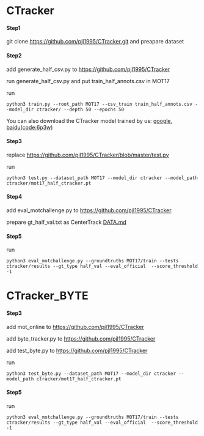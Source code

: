 # CTracker

#### Step1  
git clone https://github.com/pjl1995/CTracker.git and preapare dataset


#### Step2

add generate_half_csv.py to https://github.com/pjl1995/CTracker

run generate_half_csv.py and put train_half_annots.csv in MOT17

run
```
python3 train.py --root_path MOT17 --csv_train train_half_annots.csv --model_dir ctracker/ --depth 50 --epochs 50
```
You can also download the CTracker model trained by us: [google](https://drive.google.com/file/d/1TwBDomJx8pxD-e96mGIiTduLenUvmf1t/view?usp=sharing), [baidu(code:6p3w)](https://pan.baidu.com/s/1MaCvnHynX2Wzg81hWkqzeg)

#### Step3 

replace https://github.com/pjl1995/CTracker/blob/master/test.py

run
```
python3 test.py --dataset_path MOT17 --model_dir ctracker --model_path ctracker/mot17_half_ctracker.pt
```

#### Step4

add eval_motchallenge.py to https://github.com/pjl1995/CTracker

prepare gt_half_val.txt as CenterTrack [DATA.md](https://github.com/xingyizhou/CenterTrack/blob/master/readme/DATA.md)


#### Step5

run
```
python3 eval_motchallenge.py --groundtruths MOT17/train --tests ctracker/results --gt_type half_val --eval_official  --score_threshold -1
```



# CTracker_BYTE

#### Step3 

add mot_online to https://github.com/pjl1995/CTracker

add byte_tracker.py to https://github.com/pjl1995/CTracker

add test_byte.py to https://github.com/pjl1995/CTracker

run
```
python3 test_byte.py --dataset_path MOT17 --model_dir ctracker --model_path ctracker/mot17_half_ctracker.pt
```


#### Step5 

run
```
python3 eval_motchallenge.py --groundtruths MOT17/train --tests ctracker/results --gt_type half_val --eval_official  --score_threshold -1
```
